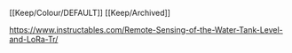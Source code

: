 [[Keep/Colour/DEFAULT]] [[Keep/Archived]] 

https://www.instructables.com/Remote-Sensing-of-the-Water-Tank-Level-and-LoRa-Tr/
